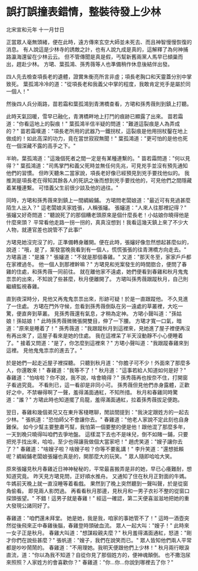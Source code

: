 # 誤打誤撞表錯情，整裝待發上少林

北宋宣和元年 十一月廿日

正當眾人毫無頭緒，便在此時，遠方傳來玄空大師並未死去、而且神智慢慢恢復的消息。 有人說這是少林寺的誘敵之計，也有人說九成是真的，這解釋了為何神捕路瀛海還留在少林云云。 但不管傳聞是真是假，丐幫新舊兩黨人馬早已傾巢而出，趕赴少林。 方珺、葉孤鴻、孫秀薇等人也準備稍作休息後結伴出發。

四人先去檢查項長老的遺體，證實朱衡亮所言非虛；項長老胸口和天靈蓋分別中掌致死。 葉孤鴻冷冷的道："從項長老和我義父中掌的程度，我敢肯定兇手是屬於同一個人！"

然後四人兵分兩路，苗若霜和葉孤鴻到青渭橋查看，方珺和孫秀薇則到鎮上打聽。

此時天氣回暖，雪早已融化，青渭橋畔地上打鬥的痕跡已顯露了出來。 苗若霜道："你看這地上的裂痕！" 葉孤鴻半信半疑的問道："難道這裂痕是人為弄成的？" 苗若霜嘆道："項長老所用的武器乃一鐵拐杖，這裂痕是他用拐杖鑿在地上做成的！如此高深的功力，竟在當世寂寂無聞！" 葉孤鴻道："更可怕的是他也死在一個深藏不露的高手之下。"

半晌，葉孤鴻道："這幾個死者之間一定是有某種連繫的。" 苗若霜問道："何以見得？" 葉孤鴻道："司馬掌門和義父死時並無任何先兆，可見兇手並沒有預先通知他們的習慣。 但昨天聽朱二當家說，項長老好像已經預見到兇手要找他似的。 我推測是項長老在得知其餘各人的死訊之後而想到兇手要找他的，可見他們之間隱藏着某種連繫。 可惜義父生前很少談及他的過往。"

同時，方珺和孫秀薇來到鎮上一間綢緞鋪。 方珺問老闆娘道："最近可有見過甚麼陌生人出入？" 這老闆娘夫家姓張，人稱張嬸。 張嬸道："人來人往那裡記得？" 張嬸又好奇問道："聽說死了的那個糟老頭原來是個什麼長老！小姑娘你曉得他是什麼來頭？ 平常看他走路一拐一拐的，真真沒想到！我看這幾天鎮上來了不少大人物，就連官差也說管不了此事!"

方珺見她沒完沒了的，正準備轉身離開。便在此時，張嬸好像忽然想起甚麼似的， 說道："哦，是了，案發當晚我看到有一個人，慌慌張張的往青渭橋方向走去。" 方珺喜道："是誰？" 張嬸道："不就是那個春雞。" 又道："那天冬至，家家戶戶都在家裡過冬。 他一個人到那裡幹嘛？" 方珺見和兇案發生的時間脗合，便問了春雞的住處，和孫秀薇一同前往。 就在離他家不遠處，她們便看到春雞和秋月鬼鬼祟祟的出來，不知說了些甚麼，秋月便離開了。 方珺叫孫秀薇跟蹤秋月，自己則繼續監視春雞。

直到夜深時分，見他又再鬼鬼祟祟出來，形跡可疑！於是一直跟蹤他。 不久見進了一住處。 方珺在門外守候，忽看到孫秀薇倒臥在另一遠處的草叢裡，大吃一驚，便直奔到草叢。 見孫秀薇還有氣息，才稍為定神。 方珺小聲叫道："孫姑娘！孫姑娘！" 此時孫秀薇微微張開雙目，伸了一下腰。 方珺才寬一口氣，暗道："原來是睡着了！" 孫秀薇道："我跟蹤秋月到這裡來，見她進了屋子裡便再沒有再出來了，這屋子看來是她的住處。 我在這裡呆了半天沒動靜不小心便睡着了。" 接着又問道："是了，你怎麼到這裡來？" 方珺小聲叫道："我跟蹤春雞來到這裡。 見他鬼鬼祟祟的進去了。"

於是她們一起走近屋子裡探聽。 只聽到秋月道："你膽子可不少！外面來了那麼多人，你還敢來！" 春雞道："我等不了！" 秋月道："這事若給人知道如何是好？" 春雞道："怕啥啦？你不說，我不說，啥會曉得？" 孫秀薇再也按奈不住，打開窗子看過究竟。 不看則已，這一看卻是非同小可。 孫秀薇但見他們赤身露體，正歡好之中，不禁嚇得啊了一聲，羞得滿面通紅，不知所措。 秋月和春雞同時驚道："誰？" 方珺此時也知道擺了烏龍，羞得滿面通紅，拉着孫秀薇拔足便跑。

翌日，春雞和幾個弟兄又在東升客棧瞎聊，閒談間提到："我決定跟姓方的一起去少林。" 張帆道："恐怕師父不會讓你去。" 春雞道："他老人家說不定此刻也自身難保。 如今少幫主要整肅丐幫，我怕第一個要整的便是他！跟他混了那麼多年，一天到晚只曉得叫咱們去爭地盤。 這樣混下去也不是味兒，倒不如賭一鋪，只要把兇手找出來，哈哈，至少也得讓我做個大當家吧！" 趙虎笑道："嫂子讓你去了？" 春雞道："啥嫂子啦？啥嫂子啦？你等不要亂講！" 李升笑道："還想抵賴呢？綢緞鋪老闆娘張嬸也真是的，開那麼大的玩笑。" 眾人隨即哈哈大笑。

原來張嬸見秋月春雞近日神神秘秘的，平常最喜搬弄是非的她，早已心癢難耐，想知道究竟。 昨天見方珺見問，正好順水推舟。 又通知了住在秋月正對面的牛媽。 牛媽前天晚上就一直沒睡等着看戲。 果然到了晚上突然聽到一聲叫聲，於是從窗角偷看。 即見兩人影閃過。 再看看秋月那邊，見秋月和一男子衣衫不整的從窗口探頭張望。" 不錯！這男子就是春雞！" 經這一確認，第二天便喜滋滋地把她的重大發現公諸同好了。

春雞道："咱們還未拜堂。 她是她，我是我，咱家的事她管不了！" 這時一酒壺突然從後飛來正中春雞後腦，春雞登時頭破血流。 眾人一起大叫："嫂子！" 此時來一女子正是秋月。 春雞大叫道："想謀殺親夫麼？" 秋月羞得滿面通紅，怒道："剛才你們在說些甚麼？" 張帆道："嫂子，我們在說笑而已。" 眾人皆知他們兩人平常都是吵吵鬧鬧的。 春雞道："不用理她。我明天便跟他們上少林！" 秋月兩行眼淚直流，道："你以為我不知道？自從你見了那個姓方的，便神魂顛倒。 也不撒泡尿來照照？人家姓方的會喜歡你？" 春雞道："你...你...你說到哪裡去了你？"


